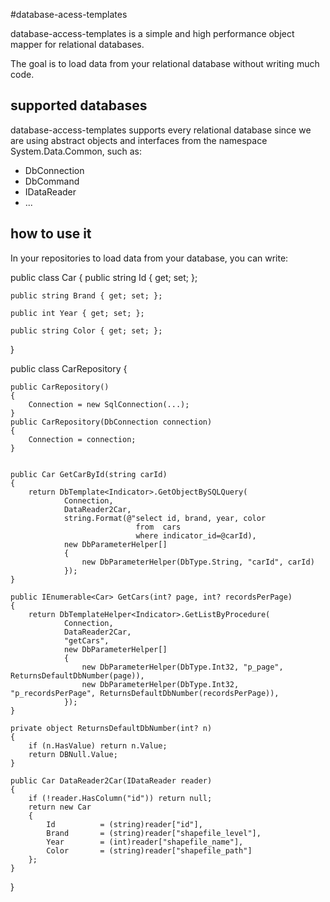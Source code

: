 #database-acess-templates

database-access-templates is a simple and high performance object mapper for relational databases.

The goal is to load data from your relational database without writing much code.

## supported databases

database-access-templates supports every relational database since we are using abstract objects and interfaces from the namespace System.Data.Common, such as:
 - DbConnection
 - DbCommand
 - IDataReader
 - ...


 ## how to use it

 In your repositories to load data from your database, you can write:


 public class Car 
 {
 	public string Id { get; set; };

 	public string Brand { get; set; };

 	public int Year { get; set; };

 	public string Color { get; set; };
 }

 public class CarRepository
 {

    public CarRepository() 
    { 
    	Connection = new SqlConnection(...);
    }
    public CarRepository(DbConnection connection) 
    {
        Connection = connection;
    }


    public Car GetCarById(string carId)
    {
        return DbTemplate<Indicator>.GetObjectBySQLQuery(
                Connection,
                DataReader2Car,
                string.Format(@"select id, brand, year, color 
                				from  cars
                				where indicator_id=@carId),
                new DbParameterHelper[]
                {
                    new DbParameterHelper(DbType.String, "carId", carId)
                });
    }

    public IEnumerable<Car> GetCars(int? page, int? recordsPerPage)
    {
        return DbTemplateHelper<Indicator>.GetListByProcedure(
                Connection,
                DataReader2Car,
                "getCars",
                new DbParameterHelper[]
                {
                    new DbParameterHelper(DbType.Int32, "p_page", ReturnsDefaultDbNumber(page)),
                    new DbParameterHelper(DbType.Int32, "p_recordsPerPage", ReturnsDefaultDbNumber(recordsPerPage)),
                });
    }

    private object ReturnsDefaultDbNumber(int? n)
    {
        if (n.HasValue) return n.Value;
        return DBNull.Value;
    }

    public Car DataReader2Car(IDataReader reader)
    {
        if (!reader.HasColumn("id")) return null;
        return new Car
        {
            Id          = (string)reader["id"],
            Brand       = (string)reader["shapefile_level"],
            Year        = (int)reader["shapefile_name"],
            Color       = (string)reader["shapefile_path"]
        };
    }
 }




